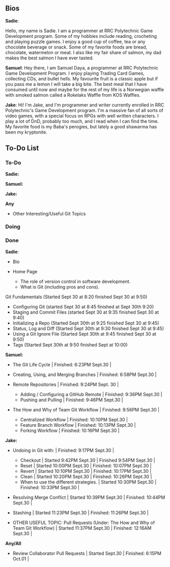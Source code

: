 ## Bios

**Sadie**:

Hello, my name is Sadie. I am a programmer at RRC Polytechnic Game Development program. Some of my hobbies include reading, crocheting and playing puzzle games. I enjoy a good cup of coffee, tea or any chocolate beverage or snack. Some of my favorite foods are bread, chocolate, watermelon or meat. I also like my fair share of salmon, my dad makes the best salmon I have ever tasted.

**Samuel**:
Hey there, I am Samuel Daya, a programmer at RRC Polytechnic Game Development Program. I enjoy playing Trading Card Games, collecting CDs, and bullet hells. My favourite fruit is a classic apple but if you pass me a lemon I will take a big bite. The best meal that I have consumed until now and maybe for the rest of my life is a Norwegian waffle with smoked salmon called a Rokelaks Waffle from KOS Waffles.

**Jake**: 
Hi! I'm Jake, and I'm programmer and writer currently enrolled in RRC Polytechnic's Game Development program. I'm a massive fan of all sorts of video games, with a special focus on RPGs with well written characters. I play a lot of DnD, probably too much, and I read when I can find the time. My favorite food is my Baba's perogies, but lately a good shawarma has been my kryptonite.





## To-Do List

### To-Do

**Sadie:**

**Samuel:**

**Jake:**



**Any**

* Other Interesting/Useful Git Topics

### Doing



### Done

**Sadie**:

* Bio
* Home Page

  * The role of version control in software development.
  * What is Git (including pros and cons).

Git Fundamentals (Started Sept 30 at 8:20 finished Sept 30 at 9:50)

* Configuring Git (started Sept 30 at 8:45 finished at Sept 30th 9:20)
* Staging and Commit Files (started Sept 30 at 9:35 finished Sept 30 at 9:40)
* Initializing a Repo (Started Sept 30th at 9:25 finished Sept 30 at 9:45)
* Status, Log and Diff (Started Sept 30th at 9:30 finished Sept 30 at 9:45)
* Using a Git Ignore File (Started Sept 30th at 9:45 finished Sept 30 at 9:50)
* Tags (Started Sept 30th at 9:50 finished Sept at 10:00)



**Samuel:**

* The Git Life Cycle | Finished: 6:23PM Sept.30 |
* Creating, Using, and Merging Branches | Finished: 6:58PM Sept.30 |
* Remote Repositories | Finished: 9:24PM Sept. 30 |

  * Adding / Configuring a GitHub Remote | Finished: 9:36PM Sept.30 |
  * Pushing and Pulling | Finished: 9:46PM Sept.30 |

* The How and Why of Team Git Workflow | Finished: 9:56PM Sept.30 |

  * Centralized Workflow | Finished: 10:10PM Sept.30 |
  * Feature Branch Workflow | Finished: 10:13PM Sept.30 |
  * Forking Workflow | Finished: 10:16PM Sept.30 |



**Jake:**

* Undoing in Git with: | Finished: 9:17PM Sept.30 |

  * Checkout | Started 9:42PM Sept.30 | Finished 9:54PM Sept.30 |
  * Reset | Started 10:00PM Sept.30 | Finished: 10:07PM Sept.30 |
  * Revert | Started 10:10PM Sept.30 | Finished: 10:17PM Sept.30 |
  * Clean | Started 10:20PM Sept.30 | Finished: 10:26PM Sept.30 |
  * When to use the different strategies. | Started 10:30PM Sept.30 | Finished: 10:33PM Sept.30 |

* Resolving Merge Conflict | Started 10:39PM Sept.30 | Finished: 10:44PM Sept.30 |
* Stashing | Started 11:23PM Sept.30 | Finished: 11:26PM Sept.30 |
* OTHER USEFUL TOPIC: Pull Requests (Under: The How and Why of Team Git Workflow) | Started 11:37PM Sept.30 | Finished: 12:16AM Sept.30 |



**Any/All**

* Review Collaborator Pull Requests | Started Sept.30 | Finished: 6:15PM Oct.01 |
